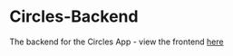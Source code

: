 # Circles-Backend
The backend for the Circles App - view the frontend [here](https://github.com/asv18/Circles-App)
